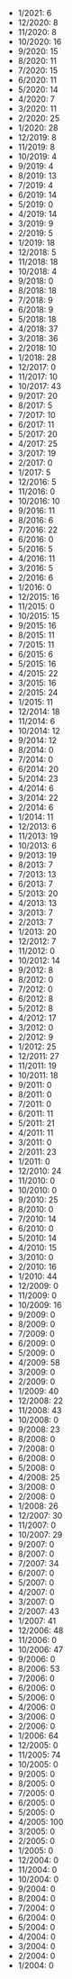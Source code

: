 *  1/2021: 6
*  12/2020: 8
*  11/2020: 8
*  10/2020: 16
*  9/2020: 15
*  8/2020: 11
*  7/2020: 15
*  6/2020: 11
*  5/2020: 14
*  4/2020: 7
*  3/2020: 11
*  2/2020: 25
*  1/2020: 28
*  12/2019: 8
*  11/2019: 8
*  10/2019: 4
*  9/2019: 4
*  8/2019: 13
*  7/2019: 4
*  6/2019: 14
*  5/2019: 0
*  4/2019: 14
*  3/2019: 9
*  2/2019: 5
*  1/2019: 18
*  12/2018: 5
*  11/2018: 18
*  10/2018: 4
*  9/2018: 0
*  8/2018: 18
*  7/2018: 9
*  6/2018: 9
*  5/2018: 18
*  4/2018: 37
*  3/2018: 36
*  2/2018: 10
*  1/2018: 28
*  12/2017: 0
*  11/2017: 10
*  10/2017: 43
*  9/2017: 20
*  8/2017: 5
*  7/2017: 10
*  6/2017: 11
*  5/2017: 20
*  4/2017: 25
*  3/2017: 19
*  2/2017: 0
*  1/2017: 5
*  12/2016: 5
*  11/2016: 0
*  10/2016: 10
*  9/2016: 11
*  8/2016: 6
*  7/2016: 22
*  6/2016: 0
*  5/2016: 5
*  4/2016: 11
*  3/2016: 5
*  2/2016: 6
*  1/2016: 0
*  12/2015: 16
*  11/2015: 0
*  10/2015: 15
*  9/2015: 16
*  8/2015: 11
*  7/2015: 11
*  6/2015: 6
*  5/2015: 16
*  4/2015: 22
*  3/2015: 16
*  2/2015: 24
*  1/2015: 11
*  12/2014: 18
*  11/2014: 6
*  10/2014: 12
*  9/2014: 12
*  8/2014: 0
*  7/2014: 0
*  6/2014: 20
*  5/2014: 23
*  4/2014: 6
*  3/2014: 22
*  2/2014: 6
*  1/2014: 11
*  12/2013: 6
*  11/2013: 19
*  10/2013: 6
*  9/2013: 19
*  8/2013: 7
*  7/2013: 13
*  6/2013: 7
*  5/2013: 20
*  4/2013: 13
*  3/2013: 7
*  2/2013: 7
*  1/2013: 20
*  12/2012: 7
*  11/2012: 0
*  10/2012: 14
*  9/2012: 8
*  8/2012: 0
*  7/2012: 0
*  6/2012: 8
*  5/2012: 8
*  4/2012: 17
*  3/2012: 0
*  2/2012: 9
*  1/2012: 25
*  12/2011: 27
*  11/2011: 19
*  10/2011: 18
*  9/2011: 0
*  8/2011: 0
*  7/2011: 0
*  6/2011: 11
*  5/2011: 21
*  4/2011: 11
*  3/2011: 0
*  2/2011: 23
*  1/2011: 0
*  12/2010: 24
*  11/2010: 0
*  10/2010: 0
*  9/2010: 25
*  8/2010: 0
*  7/2010: 14
*  6/2010: 0
*  5/2010: 14
*  4/2010: 15
*  3/2010: 0
*  2/2010: 16
*  1/2010: 44
*  12/2009: 0
*  11/2009: 0
*  10/2009: 16
*  9/2009: 0
*  8/2009: 0
*  7/2009: 0
*  6/2009: 0
*  5/2009: 0
*  4/2009: 58
*  3/2009: 0
*  2/2009: 0
*  1/2009: 40
*  12/2008: 22
*  11/2008: 43
*  10/2008: 0
*  9/2008: 23
*  8/2008: 0
*  7/2008: 0
*  6/2008: 0
*  5/2008: 0
*  4/2008: 25
*  3/2008: 0
*  2/2008: 0
*  1/2008: 26
*  12/2007: 30
*  11/2007: 0
*  10/2007: 29
*  9/2007: 0
*  8/2007: 0
*  7/2007: 34
*  6/2007: 0
*  5/2007: 0
*  4/2007: 0
*  3/2007: 0
*  2/2007: 43
*  1/2007: 41
*  12/2006: 48
*  11/2006: 0
*  10/2006: 47
*  9/2006: 0
*  8/2006: 53
*  7/2006: 0
*  6/2006: 0
*  5/2006: 0
*  4/2006: 0
*  3/2006: 0
*  2/2006: 0
*  1/2006: 64
*  12/2005: 0
*  11/2005: 74
*  10/2005: 0
*  9/2005: 0
*  8/2005: 0
*  7/2005: 0
*  6/2005: 0
*  5/2005: 0
*  4/2005: 100
*  3/2005: 0
*  2/2005: 0
*  1/2005: 0
*  12/2004: 0
*  11/2004: 0
*  10/2004: 0
*  9/2004: 0
*  8/2004: 0
*  7/2004: 0
*  6/2004: 0
*  5/2004: 0
*  4/2004: 0
*  3/2004: 0
*  2/2004: 0
*  1/2004: 0